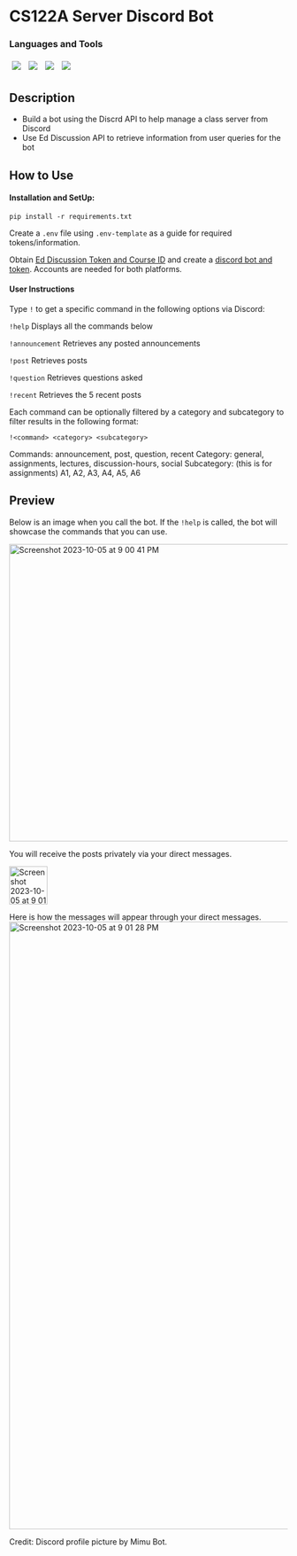 # CS122A Server Discord Bot
### Languages and Tools

<p>
  <img src="https://img.shields.io/badge/Python-FFD43B?style=for-the-badge&logo=python&logoColor=blue" style="padding:5px"/>
  <img src="https://img.shields.io/badge/Discord-5865F2?style=for-the-badge&logo=discord&logoColor=white" style="padding:5px"/>
  <img src="https://img.shields.io/badge/Heroku-430098?style=for-the-badge&logo=heroku&logoColor=white" style="padding:5px"/>
  <img src="https://img.shields.io/badge/Ed Discussion-654B9C?style=for-the-badge&logoColor=white" style="padding:5px">
</p>

## Description
- Build a bot using the Discrd API to help manage a class server from Discord
- Use Ed Discussion API to retrieve information from user queries for the bot

## How to Use

#### Installation and SetUp:
`pip install -r requirements.txt`

Create a `.env` file using `.env-template` as a guide for required tokens/information.

Obtain [Ed Discussion Token and Course ID](https://edstem.org/us/) and create a [discord bot and token](https://discord.com/developers/docs/getting-started). Accounts are needed for both platforms.

#### User Instructions
Type `!` to get a specific command in the following options via Discord:

`!help`
Displays all the commands below
            
`!announcement`
Retrieves any posted announcements
            
`!post`
Retrieves posts
            
`!question`
Retrieves questions asked
            
`!recent`
Retrieves the 5 recent posts

Each command can be optionally filtered by a category and subcategory to filter results in the following format:
            
`!<command> <category> <subcategory>`

Commands: announcement, post, question, recent
Category: general, assignments, lectures, discussion-hours, social
Subcategory: (this is for assignments) A1, A2, A3, A4, A5, A6

## Preview
Below is an image when you call the bot. If the `!help` is called, the bot will showcase the commands that you can use.

<img width="537" alt="Screenshot 2023-10-05 at 9 00 41 PM" src="https://github.com/juliethecao/cs122a-discord-bot/assets/116243642/5bce5a51-c38a-4ef5-809f-4fd27078298b">

You will receive the posts privately via your direct messages. 
<p><img width="69" alt="Screenshot 2023-10-05 at 9 01 01 PM" src="https://github.com/juliethecao/cs122a-discord-bot/assets/116243642/e8942ef0-4cc0-44c8-b2e6-34950f782606"></p>

Here is how the messages will appear through your direct messages.
<img width="1097" alt="Screenshot 2023-10-05 at 9 01 28 PM" src="https://github.com/juliethecao/cs122a-discord-bot/assets/116243642/8d98a49e-3ea6-4cf8-9247-c195818cce95">

Credit: Discord profile picture by Mimu Bot.
